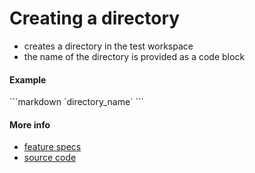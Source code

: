 # Creating a directory

* creates a directory in the test workspace
* the name of the directory is provided as a code block


#### Example

<a class="tr_runMarkdownInTextrun">
```markdown
<a class="tr_createDirectory">
`directory_name`
</a>
```
</a>


#### More info

- [feature specs](../../features/actions/built-in/create-directory/create-directory.feature)
- [source code](../../src/actions/built-in/create-directory.js)
